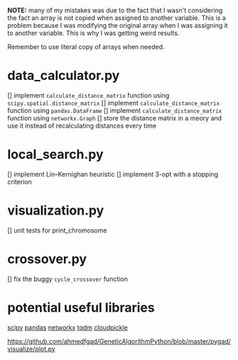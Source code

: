 **NOTE:** many of my mistakes was due to the fact that I wasn't considering the
fact an array is not copied when assigned to another variable. This is a
problem because I was modifying the original array when I was assigning it to
another variable. This is why I was getting weird results.

Remember to use literal copy of arrays when needed.

# data_calculator.py

[] implement `calculate_distance_matrix` function using `scipy.spatial.distance_matrix`
[] implement `calculate_distance_matrix` function using `pandas.DataFrame`
[] implement `calculate_distance_matrix` function using `networkx.Graph`
[] store the distance matrix in a meory and use it instead of recalculating distances every time

# local_search.py

[] implement Lin–Kernighan heuristic
[] implement 3-opt with a stopping criterion

# visualization.py

[] unit tests for print_chromosome

# crossover.py

[] fix the buggy `cycle_crossover` function

# potential useful libraries

[scipy](https://docs.scipy.org/doc/scipy/reference/generated/scipy.spatial.distance_matrix.html#scipy.spatial.distance_matrix)
[pandas](https://pandas.pydata.org/pandas-docs/stable/reference/api/pandas.DataFrame.html)
[networkx](https://networkx.github.io/documentation/stable/reference/classes/graph.html)
[tqdm](https://tqdm.github.io/docs/tqdm/)
[cloudpickle](https://pypi.org/project/cloudpickle/)

https://github.com/ahmedfgad/GeneticAlgorithmPython/blob/master/pygad/visualize/plot.py
